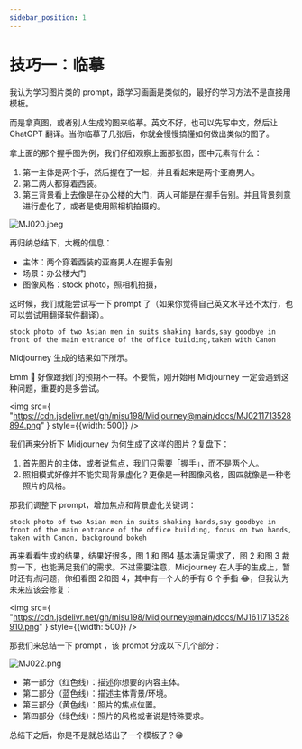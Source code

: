```yaml
---
sidebar_position: 1
---
```

# 技巧一：临摹

我认为学习图片类的 prompt，跟学习画画是类似的，最好的学习方法不是直接用模板。

而是拿真图，或者别人生成的图来临摹。英文不好，也可以先写中文，然后让 ChatGPT 翻译。当你临摹了几张后，你就会慢慢搞懂如何做出类似的图了。

拿上面的那个握手图为例，我们仔细观察上面那张图，图中元素有什么：

1. 第一主体是两个手，然后握在了一起，并且看起来是两个亚裔男人。
2. 第二两人都穿着西装。
3. 第三背景看上去像是在办公楼的大门，两人可能是在握手告别。并且背景刻意进行虚化了，或者是使用照相机拍摄的。

![MJ020.jpeg](https://cdn.jsdelivr.net/gh/misu198/Midjourney@main/docs/MJ0201713528880.jpeg)

再归纳总结下，大概的信息：

- 主体：两个穿着西装的亚裔男人在握手告别
- 场景：办公楼大门
- 图像风格：stock photo，照相机拍摄，

这时候，我们就能尝试写一下 prompt 了（如果你觉得自己英文水平还不太行，也可以尝试用翻译软件翻译）。

```other
stock photo of two Asian men in suits shaking hands,say goodbye in front of the main entrance of the office building,taken with Canon
```

Midjourney 生成的结果如下所示。

Emm 🤔 好像跟我们的预期不一样。不要慌，刚开始用 Midjourney 一定会遇到这种问题，重要的是多尝试。

<img 
    src={
        "https://cdn.jsdelivr.net/gh/misu198/Midjourney@main/docs/MJ0211713528894.png"
    } 
    style={{width: 500}} 
/>

我们再来分析下 Midjourney 为何生成了这样的图片？复盘下：

1. 首先图片的主体，或者说焦点，我们只需要「握手」，而不是两个人。
2. 照相模式好像并不能实现背景虚化？更像是一种图像风格，图四就像是一种老照片的风格。

那我们调整下 prompt，增加焦点和背景虚化关键词：

```other
stock photo of two Asian men in suits shaking hands,say goodbye in front of the main entrance of the office building, focus on two hands, taken with Canon, background bokeh
```

再来看看生成的结果，结果好很多，图 1 和 图4 基本满足需求了，图 2 和图 3 裁剪一下，也能满足我们的需求。不过需要注意，Midjourney 在人手的生成上，暂时还有点问题，你细看图 2和图 4，其中有一个人的手有 6 个手指 😂，但我认为未来应该会修复：

<img 
    src={
        "https://cdn.jsdelivr.net/gh/misu198/Midjourney@main/docs/MJ1611713528910.png"
    } 
    style={{width: 500}} 
/>

那我们来总结一下 prompt ，该 prompt 分成以下几个部分：

![MJ022.png](https://cdn.jsdelivr.net/gh/misu198/Midjourney@main/docs/MJ0221713528921.png)

- 第一部分（红色线）：描述你想要的内容主体。
- 第二部分（蓝色线）：描述主体背景/环境。
- 第三部分（黄色线）：照片的焦点位置。
- 第四部分（绿色线）：照片的风格或者说是特殊要求。

总结下之后，你是不是就总结出了一个模板了？😁